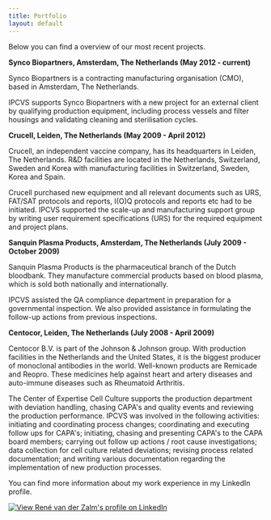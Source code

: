 ```yaml
---
title: Portfolio
layout: default
---
```


Below you can find a overview of our most recent projects.

**Synco Biopartners, Amsterdam, The Netherlands (May 2012 - current)**

Synco Biopartners is a contracting manufacturing organisation (CMO), based in Amsterdam, The Netherlands.

IPCVS supports Synco Biopartners with a new project for an external client by qualifying production equipment, including process vessels and filter housings and validating cleaning and sterilisation cycles.

**Crucell, Leiden, The Netherlands (May 2009 - April 2012)**

Crucell, an independent vaccine company, has its headquarters in Leiden, The Netherlands. R&D facilities are located in the Netherlands, Switzerland, Sweden and Korea with manufacturing facilities in Switzerland, Sweden, Korea and Spain.

Crucell purchased new equipment and all relevant documents such as URS, FAT/SAT protocols and reports, I(O)Q protocols and reports etc had to be initiated. IPCVS supported the scale-up and manufacturing support group by writing user requirement specifications (URS) for the required equipment and project plans.

**Sanquin Plasma Products, Amsterdam, The Netherlands (July 2009 - October 2009)**

Sanquin Plasma Products is the pharmaceutical branch of the Dutch bloodbank. They manufacture commercial products based on blood plasma, which is sold both nationally and internationally.

IPCVS assisted the QA compliance department in preparation for a governmental inspection. We also provided assistance in formulating the follow-up actions from previous inspections.

**Centocor, Leiden, The Netherlands (July 2008 - April 2009)**

Centocor B.V. is part of the Johnson & Johnson group. With production facilities in the Netherlands and the United States, it is the biggest producer of monoclonal antibodies in the world. Well-known products are Remicade and Reopro. These medicines help against heart and artery diseases and auto-immune diseases such as Rheumatoid Arthritis.

The Center of Expertise Cell Culture supports the production department with deviation handling, chasing CAPA's and quality events and reviewing the production performance. IPCVS was involved in the following activities: initiating and coordinating process changes; coordinating and executing follow ups for CAPA's; initiating, chasing and presenting CAPA's to the CAPA board members; carrying out follow up actions / root cause investigations; data collection for cell culture related deviations; revising process related documentation; and writing various documentation regarding the implementation of new production processes.

You can find more information about my work experience in my LinkedIn profile.

[![View René van der Zalm's profile on LinkedIn](http://www.linkedin.com/img/webpromo/btn_myprofile_160x33.gif)](http://www.linkedin.com/in/renevanderzalm/)